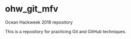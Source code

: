 # ohw_git_mfv
Ocean Hackweek 2018 repository

This is a repository for practicing Git and GitHub techniques.

